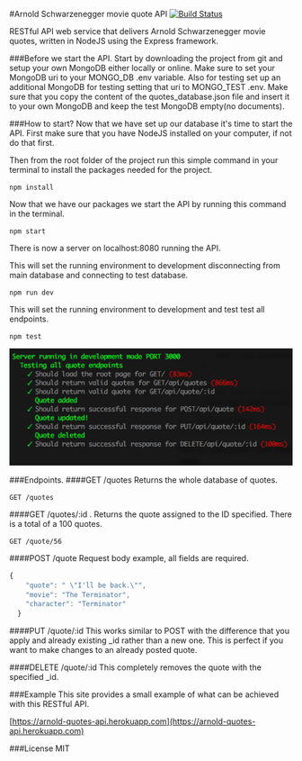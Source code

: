 #Arnold Schwarzenegger movie quote API
[![Build Status](https://travis-ci.org/JohnGeorge/arnold_quote_api.svg?branch=master)](https://travis-ci.org/JohnGeorge/arnold_quote_api)


RESTful API web service that delivers Arnold Schwarzenegger movie quotes, written in NodeJS using the Express framework.

###Before we start the API.
Start by downloading the project from git and setup your own MongoDB either locally or online.
Make sure to set your MongoDB uri to your MONGO_DB .env variable.
Also for testing set up an additional MongoDB for testing setting that uri to MONGO_TEST .env.
Make sure that you copy the content of the quotes_database.json file and insert it to your own MongoDB and keep the test MongoDB empty(no documents).

###How to start?
Now that we have set up our database it's time to start the API.
First make sure that you have NodeJS installed on your computer, if not do that first.

Then from the root folder of the project run this simple command in your terminal to install the packages needed for the project.
```
npm install
```
Now that we have our packages we start the API by running this command in the terminal.
```
npm start
```
There is now a server on localhost:8080 running the API.



This will set the running environment to development disconnecting from main database and connecting to test database.
```
npm run dev
```

This will set the running environment to development and test test all endpoints.
```
npm test
```

![alt tag](./test.png)

###Endpoints.
####GET /quotes
Returns the whole database of quotes.
```
GET /quotes
```
####GET /quotes/:id .
Returns the quote assigned to the ID specified. There is a total of a 100 quotes.
```
GET /quote/56
```
####POST /quote
Request body example, all fields are required.
```javascript
{
    "quote": " \"I'll be back.\"",
    "movie": "The Terminator",
    "character": "Terminator"
  }
```
####PUT /quote/:id
This works similar to POST with the difference that you apply and already existing _id rather than a new one.
This is perfect if you want to make changes to an already posted quote.

####DELETE /quote/:id
This completely removes the quote with the specified _id.

###Example
This site provides a small example of what can be achieved with this RESTful API.

[https://arnold-quotes-api.herokuapp.com](https://arnold-quotes-api.herokuapp.com)

###License
MIT

